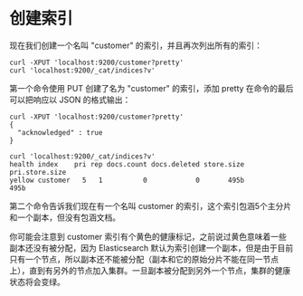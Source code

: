 # 创建索引

现在我们创建一个名叫 "customer" 的索引，并且再次列出所有的索引：

```shell
curl -XPUT 'localhost:9200/customer?pretty'
curl 'localhost:9200/_cat/indices?v'
```

第一个命令使用 PUT 创建了名为 "customer" 的索引，添加 pretty 在命令的最后可以把响应以 JSON 的格式输出：

```shell
curl -XPUT 'localhost:9200/customer?pretty'
{
  "acknowledged" : true
}

curl 'localhost:9200/_cat/indices?v'
health index    pri rep docs.count docs.deleted store.size pri.store.size
yellow customer   5   1          0            0       495b           495b
```

第二个命令告诉我们现在有一个名叫 customer 的索引，这个索引包涵5个主分片和一个副本，但没有包涵文档。

你可能会注意到 customer 索引有个黄色的健康标记，之前说过黄色意味着一些副本还没有被分配，因为 Elasticsearch 默认为索引创建一个副本，但是由于目前只有一个节点，所以副本还不能被分配（副本和它的原始分片不能在同一节点上），直到有另外的节点加入集群。一旦副本被分配到另外一个节点，集群的健康状态将会变绿。